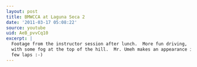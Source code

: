```yaml
---
layout: post
title: BMWCCA at Laguna Seca 2
date: '2011-03-17 05:08:22'
source: youtube
uid: AeB_pvvCq10
excerpt: |
  Footage from the instructor session after lunch.  More fun driving,
  with some fog at the top of the hill.  Mr. Umeh makes an appearance in the last
  few laps :-)
---
```


